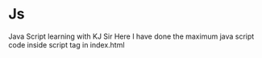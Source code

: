 # Js
 Java Script learning with KJ Sir
Here I have done the maximum java script code inside script tag in index.html
